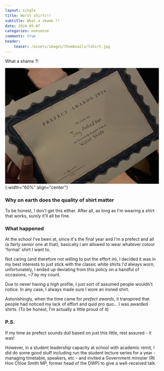 ```yaml
---
layout: single
title: Worst shirts!!
subtitle: What a shame ?!
date: 2024-05-07
categories: nonsense
comments: true
header:
    teaser: /assets/images/thumbnails/tshirt.jpg
---
```

What a shame ?!

![certificate](\assets\images\in_posts\shirts_award.jpg){:width="60%" align="center"}

### Why on earth does the quality of shirt matter
To be honest, I don't get this either. After all, as long as I'm wearing a shirt that works, _surely_ it'll all be fine.

### What happened
At the school I've been at, since it's the final year and I'm a prefect and all (a fairly senior one at that), basically I am allowed to wear whatever colour 'formal' shirt I want to.

Not caring (and therefore not willing to put the effort in), I decided it was in my best interests to just stick with the classic white shirts I'd always worn; unfortunately, I ended up deviating from this policy on a handful of occasions, ~7 by my count.

Due to never having a high profile, I just sort of assumed people wouldn't notice. In any case, I always made sure I wore an ironed shirt.

Astonishingly, when the time came for _prefect awards_, it transpired that people had noticed my lack of effort and quid pro quo... I was awarded shirts. (To be honest, I'm actually a little proud of it)

### P.S.
If my time as prefect sounds dull based on just this little, rest assured - it was!

However, in a student leadership capacity at school with academic remit, I did do some good stuff including run the student lecture series for a year - managing timetable, speakers, etc - and invited a Government minister (Rt Hon Chloe Smith MP, former head of the DWP) to give a well-received talk.